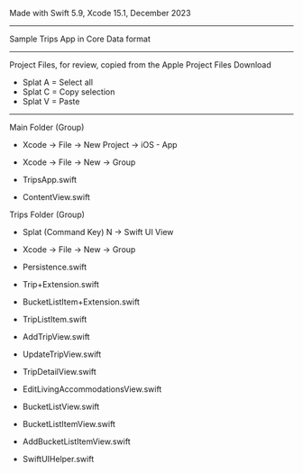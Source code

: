 Made with Swift 5.9, Xcode 15.1, December 2023

- - - -

Sample Trips App in Core Data format

- - - -

Project Files, for review, copied from the Apple Project Files Download

* Splat A = Select all
* Splat C = Copy selection
* Splat V = Paste

- - - - 

Main Folder (Group)

* Xcode -> File -> New Project -> iOS - App
* Xcode -> File -> New -> Group

* TripsApp.swift
* ContentView.swift

Trips Folder (Group)

* Splat (Command Key) N -> Swift UI View
* Xcode -> File -> New -> Group
  
* Persistence.swift
* Trip+Extension.swift
* BucketListItem+Extension.swift
* TripListItem.swift
* AddTripView.swift
* UpdateTripView.swift
* TripDetailView.swift
* EditLivingAccommodationsView.swift
* BucketListView.swift
* BucketListItemView.swift
* AddBucketListItemView.swift
* SwiftUIHelper.swift




